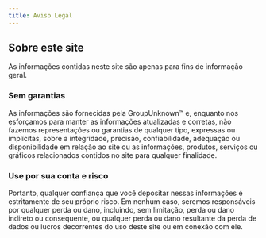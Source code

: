 ```yaml
---
title: Aviso Legal
---
```


## Sobre este site

As informações contidas neste site são apenas para fins de informação geral.

### Sem garantias

As informações são fornecidas pela GroupUnknown™ e, enquanto nos esforçamos para manter as informações atualizadas e corretas, não fazemos representações ou garantias de qualquer tipo, expressas ou implícitas, sobre a integridade, precisão, confiabilidade, adequação ou disponibilidade em relação ao site ou as informações, produtos, serviços ou gráficos relacionados contidos no site para qualquer finalidade.

### Use por sua conta e risco

Portanto, qualquer confiança que você depositar nessas informações é estritamente de seu próprio risco. Em nenhum caso, seremos responsáveis ​​por qualquer perda ou dano, incluindo, sem limitação, perda ou dano indireto ou consequente, ou qualquer perda ou dano resultante da perda de dados ou lucros decorrentes do uso deste site ou em conexão com ele.